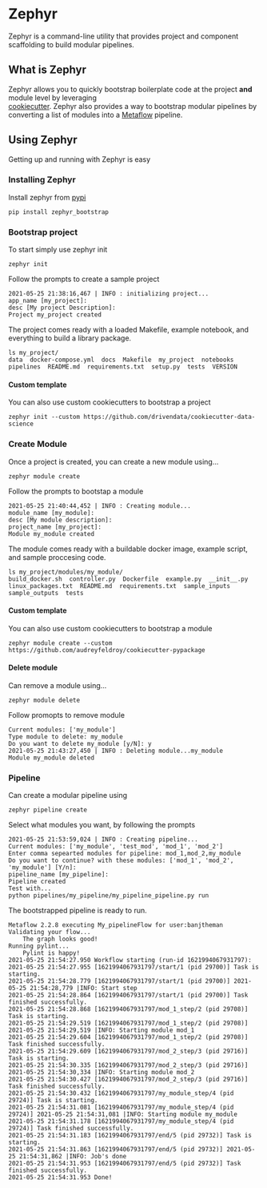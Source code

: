 # Zephyr

Zephyr is a command-line utility that provides project and component scaffolding to build modular pipelines.


## What is Zephyr

Zephyr allows you to quickly bootstrap boilerplate code at the project **and** module level by leveraging  
[cookiecutter](https://github.com/cookiecutter/cookiecutter). Zephyr also provides a way to bootstrap modular pipelines by converting a list of modules into a [Metaflow](https://github.com/Netflix/metaflow) pipeline. 

## Using Zephyr

Getting up and running with Zephyr is easy

### Installing Zephyr

Install zephyr from [pypi]()

```
pip install zephyr_bootstrap 
```

### Bootstrap project

To start simply use zephyr init

```
zephyr init
```

Follow the prompts to create a sample project

```
2021-05-25 21:38:16,467 | INFO : initializing project... 
app_name [my_project]: 
desc [My project Description]: 
Project my_project created
```

The project comes ready with a loaded Makefile, example notebook, and everything to build a library package. 

```
ls my_project/
data  docker-compose.yml  docs  Makefile  my_project  notebooks  pipelines  README.md  requirements.txt  setup.py  tests  VERSION
```

#### Custom template

You can also use custom cookiecutters to bootstrap a project

```
zephyr init --custom https://github.com/drivendata/cookiecutter-data-science
```

### Create Module

Once a project is created, you can create a new module using...

```
zephyr module create
```

Follow the prompts to bootstap a module

```
2021-05-25 21:40:44,452 | INFO : Creating module...
module_name [my_module]: 
desc [My module description]: 
project_name [my_project]: 
Module my_module created
```

The module comes ready with a buildable docker image, example script, and sample proccesing code. 

```
ls my_project/modules/my_module/
build_docker.sh  controller.py  Dockerfile  example.py  __init__.py  linux_packages.txt  README.md  requirements.txt  sample_inputs  sample_outputs  tests

```

#### Custom template

You can also use custom cookiecutters to bootstrap a module

```
zephyr module create --custom https://github.com/audreyfeldroy/cookiecutter-pypackage
```

#### Delete module

Can remove a module using...

```
zephyr module delete
```

Follow promopts to remove module

```
Current modules: ['my_module']
Type module to delete: my_module
Do you want to delete my_module [y/N]: y
2021-05-25 21:43:27,450 | INFO : Deleting module...my_module
Module my_module deleted

```

### Pipeline

Can create a modular pipeline using

```
zephyr pipeline create
```

Select what modules you want, by following the prompts

```
2021-05-25 21:53:59,024 | INFO : Creating pipeline...
Current modules: ['my_module', 'test_mod', 'mod_1', 'mod_2']
Enter comma sepearted modules for pipeline: mod_1,mod_2,my_module
Do you want to continue? with these modules: ['mod_1', 'mod_2', 'my_module'] [Y/n]: 
pipeline_name [my_pipeline]: 
Pipeline created
Test with...
python pipelines/my_pipeline/my_pipeline_pipeline.py run
```

The bootstrapped pipeline is ready to run.

```
Metaflow 2.2.8 executing My_pipelineFlow for user:banjtheman
Validating your flow...
    The graph looks good!
Running pylint...
    Pylint is happy!
2021-05-25 21:54:27.950 Workflow starting (run-id 1621994067931797):
2021-05-25 21:54:27.955 [1621994067931797/start/1 (pid 29700)] Task is starting.
2021-05-25 21:54:28.779 [1621994067931797/start/1 (pid 29700)] 2021-05-25 21:54:28,779 |INFO: Start step
2021-05-25 21:54:28.864 [1621994067931797/start/1 (pid 29700)] Task finished successfully.
2021-05-25 21:54:28.868 [1621994067931797/mod_1_step/2 (pid 29708)] Task is starting.
2021-05-25 21:54:29.519 [1621994067931797/mod_1_step/2 (pid 29708)] 2021-05-25 21:54:29,519 |INFO: Starting module mod_1
2021-05-25 21:54:29.604 [1621994067931797/mod_1_step/2 (pid 29708)] Task finished successfully.
2021-05-25 21:54:29.609 [1621994067931797/mod_2_step/3 (pid 29716)] Task is starting.
2021-05-25 21:54:30.335 [1621994067931797/mod_2_step/3 (pid 29716)] 2021-05-25 21:54:30,334 |INFO: Starting module mod_2
2021-05-25 21:54:30.427 [1621994067931797/mod_2_step/3 (pid 29716)] Task finished successfully.
2021-05-25 21:54:30.432 [1621994067931797/my_module_step/4 (pid 29724)] Task is starting.
2021-05-25 21:54:31.081 [1621994067931797/my_module_step/4 (pid 29724)] 2021-05-25 21:54:31,081 |INFO: Starting module my_module
2021-05-25 21:54:31.178 [1621994067931797/my_module_step/4 (pid 29724)] Task finished successfully.
2021-05-25 21:54:31.183 [1621994067931797/end/5 (pid 29732)] Task is starting.
2021-05-25 21:54:31.863 [1621994067931797/end/5 (pid 29732)] 2021-05-25 21:54:31,862 |INFO: Job's done
2021-05-25 21:54:31.953 [1621994067931797/end/5 (pid 29732)] Task finished successfully.
2021-05-25 21:54:31.953 Done!
```
